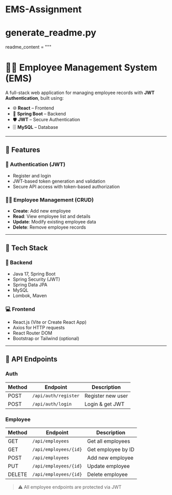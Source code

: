 # EMS-Assignment
# generate_readme.py

readme_content = """
# 🧑‍💼 Employee Management System (EMS)

A full-stack web application for managing employee records with **JWT Authentication**, built using:

- 🌐 **React** – Frontend
- 🔧 **Spring Boot** – Backend
- 🛡 **JWT** – Secure Authentication
- 🗄 **MySQL** – Database

---

## 📌 Features

### 🔐 Authentication (JWT)
- Register and login
- JWT-based token generation and validation
- Secure API access with token-based authorization

### 🧑‍💼 Employee Management (CRUD)
- **Create**: Add new employee
- **Read**: View employee list and details
- **Update**: Modify existing employee data
- **Delete**: Remove employee records

---

## 🧰 Tech Stack

### 🔧 Backend
- Java 17, Spring Boot
- Spring Security (JWT)
- Spring Data JPA
- MySQL
- Lombok, Maven

### 💻 Frontend
- React.js (Vite or Create React App)
- Axios for HTTP requests
- React Router DOM
- Bootstrap or Tailwind (optional)

---

## 🔐 API Endpoints

### Auth
| Method | Endpoint             | Description         |
|--------|----------------------|---------------------|
| POST   | `/api/auth/register` | Register new user   |
| POST   | `/api/auth/login`    | Login & get JWT     |

### Employee
| Method | Endpoint                 | Description            |
|--------|--------------------------|------------------------|
| GET    | `/api/employees`         | Get all employees      |
| GET    | `/api/employees/{id}`    | Get employee by ID     |
| POST   | `/api/employees`         | Add new employee       |
| PUT    | `/api/employees/{id}`    | Update employee        |
| DELETE | `/api/employees/{id}`    | Delete employee        |

> ⚠️ All employee endpoints are protected via JWT
